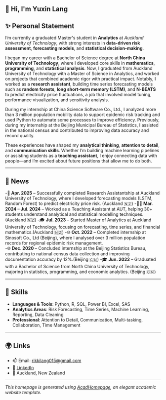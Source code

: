 ## 👋 Hi, I'm Yuxin Lang

## ✨ Personal Statement

I’m currently a graduated Master's student in **Analytics** at *Auckland University of Technology*, with strong interests in **data-driven risk assessment**, **forecasting models**, and **statistical decision-making**.

I began my career with a Bachelor of Science degree at **North China University of Technology**, where I developed core skills in **mathematics**, **programming**, and **statistical analysis**. Now, I graduated from Auckland University of Technology with a Master of Science in Analytics, and worked on projects that combined academic rigor with practical impact. Notably, I worked as a **research assistant**, building time series forecasting models such as **random forests**, **long short-term memory (LSTM)**, and **N-BEATS** to predict electricity price fluctuations, a job that involved model tuning, performance visualization, and sensitivity analysis.

During my internship at China Science Software Co., Ltd., I analyzed more than 3 million population mobility data to support epidemic risk tracking and used Python to automate some processes to improve efficiency. Previously, during my internship at the Beijing Municipal Bureau of Statistics, I assisted in the national census and contributed to improving data accuracy and record quality.

These experiences have shaped my **analytical thinking**, **attention to detail**, and **communication skills**. Whether I’m building machine learning pipelines or assisting students as a **teaching assistant**, I enjoy connecting data with people—and I’m excited about future positions that allow me to do both.

---

## 📰 News

-🧪 **Apr. 2025** – Successfully completed Research Assistantship at Auckland University of Technology, where I developed forecasting models (LSTM, Random Forest) to predict electricity price risk. (Auckland 🇳🇿)
-👩‍🏫 **Mar. 2024 – Jul. 2024** – Worked as a Teaching Assistant at AUT, helping 30+ students understand analytical and statistical modelling techniques.(Auckland 🇳🇿)
-🎓 **Jul. 2023** – Started Master of Analytics at Auckland University of Technology, focusing on forecasting, time series, and financial mathematics.(Auckland 🇳🇿)
-🌐 **Oct. 2022** – Completed internship at Sinosoft Co., Ltd (Beijing), where I analysed over 3 million population records for regional epidemic risk management.  
-🌐 **Dec. 2020** – Concluded internship at the Beijing Statistics Bureau, contributing to national census data collection and improving documentation accuracy by 12%.(Beijing 🇨🇳)
-🎓 **Jun. 2022** – Graduated with a Bachelor of Science from North China University of Technology, majoring in statistics, programming, and economic analytics. (Beijing 🇨🇳)

---

## 🔧 Skills

- **Languages & Tools**: Python, R, SQL, Power BI, Excel, SAS  
- **Analytics Areas**: Risk Forecasting, Time Series, Machine Learning, Reporting, Data Cleaning  
- **Professional**: Attention to Detail, Communication, Multi-tasking, Collaboration, Time Management

---

## 🌍 Links

- 📫 Email: rikkilang015@gmail.com  
- 💼 [LinkedIn](https://www.linkedin.com/in/rikki-lang/)  
- 📍 Auckland, New Zealand  

---

*This homepage is generated using [AcadHomepage](https://github.com/RayeRen/acad-homepage.github.io), an elegant academic website template.*
